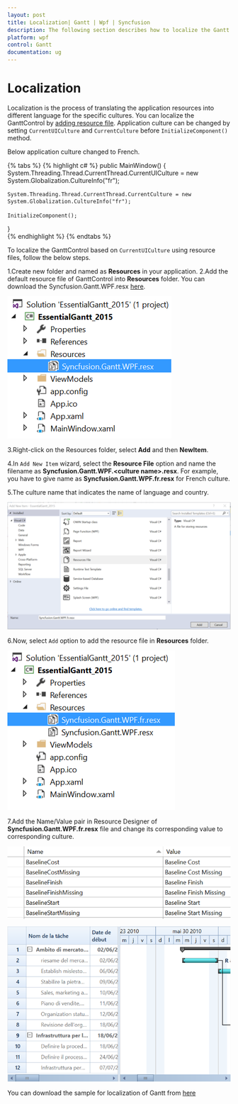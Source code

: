 ```yaml
---
layout: post
title: Localization| Gantt | Wpf | Syncfusion
description: The following section describes how to localize the Gantt control.
platform: wpf
control: Gantt
documentation: ug
---
```



# Localization 

Localization is the process of translating the application resources into different language for the specific cultures. You can localize the GanttControl by [adding resource file](https://msdn.microsoft.com/library/aa992030.aspx). Application culture can be changed by setting `CurrentUICulture` and `CurrentCulture` before `InitializeComponent()` method. 

Below application culture changed to French.

{% tabs %}
{% highlight c# %}
public MainWindow()
{
    System.Threading.Thread.CurrentThread.CurrentUICulture = new System.Globalization.CultureInfo("fr");

    System.Threading.Thread.CurrentThread.CurrentCulture = new System.Globalization.CultureInfo("fr");

    InitializeComponent();
}    
{% endhighlight %}
{% endtabs %}


To localize the GanttControl based on `CurrentUICulture` using resource files, follow the below steps. 

1.Create new folder and named as **Resources** in your application. 
2.Add the default resource file of GanttControl into **Resources** folder. You can download the Syncfusion.Gantt.WPF.resx [here](http://www.syncfusion.com/downloads/support/directtrac/general/ze/Resources-2137559261.zip).

![](Localization_images/ResourceReference.png)

3.Right-click on the Resources folder, select **Add** and then **NewItem**.

4.In `Add New Item` wizard, select the **Resource File** option and name the filename as **Syncfusion.Gantt.WPF.&lt;culture name&gt;.resx**. For example, you have to give name as **Syncfusion.Gantt.WPF.fr.resx** for French culture.
 
5.The culture name that indicates the name of language and country. 

![](Localization_images/AddResource.png)

6.Now, select `Add` option to add the resource file in **Resources** folder.

![](Localization_images/FrenchResourceReference.png)

7.Add the Name/Value pair in Resource Designer of **Syncfusion.Gantt.WPF.fr.resx** file and change its corresponding value to corresponding culture. 

![](Localization_images/ResourceName.png)

![](Localization_images/FinalOutput.png)

You can download the sample for localization of Gantt from [here](http://www.syncfusion.com/downloads/support/directtrac/general/ze/Localization_Gantt577797023.zip)
